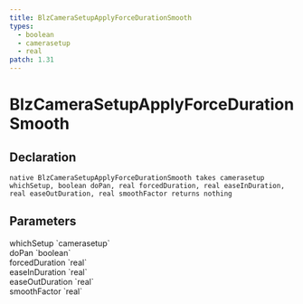 ```yaml
---
title: BlzCameraSetupApplyForceDurationSmooth
types:
  - boolean
  - camerasetup
  - real
patch: 1.31
---
```


# BlzCameraSetupApplyForceDurationSmooth

## Declaration

```
native BlzCameraSetupApplyForceDurationSmooth takes camerasetup whichSetup, boolean doPan, real forcedDuration, real easeInDuration, real easeOutDuration, real smoothFactor returns nothing
```

## Parameters
<dl>
  <dt>whichSetup `camerasetup`</dt>
  <dd></dd>

  <dt>doPan `boolean`</dt>
  <dd></dd>

  <dt>forcedDuration `real`</dt>
  <dd></dd>

  <dt>easeInDuration `real`</dt>
  <dd></dd>

  <dt>easeOutDuration `real`</dt>
  <dd></dd>

  <dt>smoothFactor `real`</dt>
  <dd></dd>
</dl>